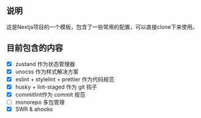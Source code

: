 ## 说明

这是Nextjs项目的一个模板，包含了一些常用的配置，可以直接clone下来使用。

## 目前包含的内容

- [x] zustand 作为状态管理器
- [x] unocss 作为样式解决方案
- [x] eslint + stylelint + prettier 作为代码规范
- [x] husky + lint-staged 作为 git 钩子
- [x] commitlint作为 commit 规范
- [ ] monorepo 多包管理 
- [x] SWR & ahooks
